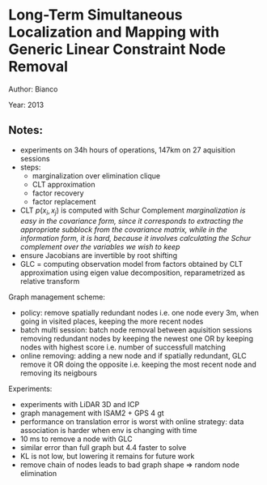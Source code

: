 # Long-Term Simultaneous Localization and Mapping with Generic Linear Constraint Node Removal

Author: Bianco

Year: 2013

Notes:
---
* experiments on 34h hours of operations, 147km on 27 aquisition sessions
* steps:
    * marginalization over elimination clique
    * CLT approximation 
    * factor recovery
    * factor replacement
* CLT $p(x_i, x_j)$ is computed with Schur Complement *marginalization is easy in the covariance form, since it corresponds to extracting the appropriate subblock from the covariance matrix, while in the information form, it is hard, because
it involves calculating the Schur complement over the variables
we wish to keep*
* ensure Jacobians are invertible by root shifting  
* GLC = computing observation model from factors obtained by CLT approximation using eigen value decomposition, reparametrized as relative transform

Graph management scheme:
* policy: remove spatially redundant nodes i.e. one node every 3m, when going in visited places, keeping the more recent nodes
* batch multi session: batch node removal between aquisition sessions removing redundant nodes by keeping the newest one OR by keeping nodes with highest score i.e. number of successfull matching
* online removing: adding a new node and if spatially redundant, GLC remove it OR doing the opposite i.e. keeping the most recent node and removing its neigbours

Experiments:
* experiments with LiDAR 3D and ICP
* graph management with ISAM2 + GPS 4 gt
* performance on translation error is worst with online strategy: data association is harder when env is changing with time
* 10 ms to remove a node with GLC
* similar error than full graph but 4.4 faster to solve
* KL is not low, but lowering it remains for future work
* remove chain of nodes leads to bad graph shape => random node elimination